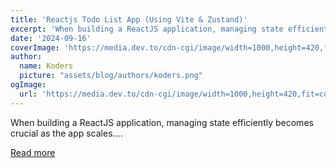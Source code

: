 ```yaml
---
title: 'Reactjs Todo List App (Using Vite & Zustand)'
excerpt: 'When building a ReactJS application, managing state efficiently becomes crucial as the app scales....'
date: '2024-09-16'
coverImage: 'https://media.dev.to/cdn-cgi/image/width=1000,height=420,fit=cover,gravity=auto,format=auto/https%3A%2F%2Fdev-to-uploads.s3.amazonaws.com%2Fuploads%2Farticles%2Fgwyi7edicyl8558try61.png'
author:
  name: Koders
  picture: "assets/blog/authors/koders.png"
ogImage:
  url: 'https://media.dev.to/cdn-cgi/image/width=1000,height=420,fit=cover,gravity=auto,format=auto/https%3A%2F%2Fdev-to-uploads.s3.amazonaws.com%2Fuploads%2Farticles%2Fgwyi7edicyl8558try61.png'
---
```


When building a ReactJS application, managing state efficiently becomes crucial as the app scales....

[Read more](https://dev.to/jagroop2001/learn-how-to-use-zustand-for-state-management-in-a-reactjs-todo-list-app-using-vite-32g2)

